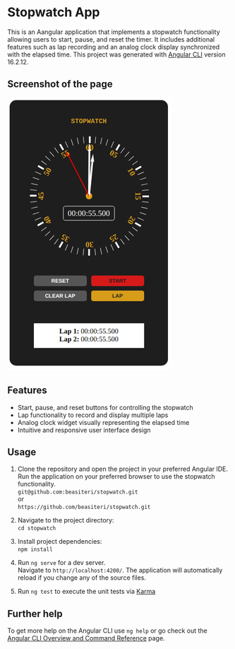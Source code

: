 # Stopwatch App

This is an Aangular application that implements a stopwatch functionality allowing users to start, pause, and reset the timer.
It includes additional features such as lap recording and an analog clock display synchronized with the elapsed time.
This project was generated with [Angular CLI](https://github.com/angular/angular-cli) version 16.2.12.

## Screenshot of the page
![](src/assets/stopwatch.png)

## Features

- Start, pause, and reset buttons for controlling the stopwatch
- Lap functionality to record and display multiple laps
- Analog clock widget visually representing the elapsed time
- Intuitive and responsive user interface design

## Usage

1. Clone the repository and open the project in your preferred Angular IDE. Run the application on your preferred browser to use the stopwatch functionality.  
```git@github.com:beasiteri/stopwatch.git```  
or  
```https://github.com/beasiteri/stopwatch.git```

2. Navigate to the project directory:  
```cd stopwatch```

3. Install project dependencies:  
```npm install```

4. Run `ng serve` for a dev server.  
   Navigate to `http://localhost:4200/`. The application will automatically reload if you change any of the source files.

6. Run `ng test` to execute the unit tests via [Karma](https://karma-runner.github.io)

## Further help

To get more help on the Angular CLI use `ng help` or go check out the [Angular CLI Overview and Command Reference](https://angular.io/cli) page.
